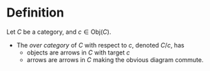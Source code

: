 # Definition
Let $C$ be a category, and $c\in \text{Obj}(C)$.
- The *over category* of $C$ with respect to $c$, denoted $C/c$, has
	- objects are arrows in $C$ with target $c$
	- arrows are arrows in $C$ making the obvious diagram commute.